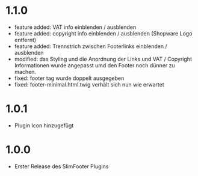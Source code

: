 # 1.1.0
- feature added: VAT info einblenden / ausblenden
- feature added: copyright info einblenden / ausblenden (Shopware Logo entfernt)
- feature added: Trennstrich zwischen Footerlinks einblenden / ausblenden
- modified: das Styling und die Anordnung der Links und VAT / Copyright Informationen wurde angepasst umd den Footer noch dünner zu machen.
- fixed: footer tag wurde doppelt ausgegeben
- fixed: footer-minimal.html.twig verhält sich nun wie erwartet

# 1.0.1
- Plugin Icon hinzugefügt

# 1.0.0
- Erster Release des SlimFooter Plugins
